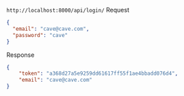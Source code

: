 `http://localhost:8000/api/login/`
Request
```json
{
  "email": "cave@cave.com",
  "password": "cave"
}
```
Response
```json
{
    "token": "a368d27a5e9259dd61617ff55f1ae4bbadd076d4",
    "email": "cave@cave.com"
}
```
